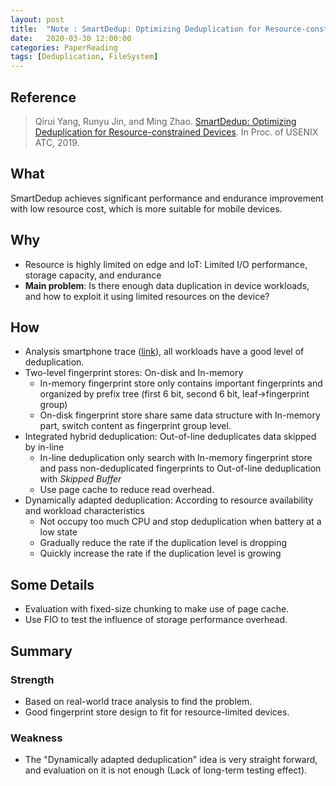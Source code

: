 ```yaml
---
layout: post
title:  "Note : SmartDedup: Optimizing Deduplication for Resource-constrained Devices"
date:   2020-03-30 12:00:00
categories: PaperReading
tags: [Deduplication, FileSystem]
---
```


## Reference

> Qirui Yang, Runyu Jin, and Ming Zhao. [SmartDedup: Optimizing Deduplication for Resource-constrained Devices](https://www.usenix.org/system/files/atc19-yang-qirui.pdf). In Proc. of USENIX ATC, 2019.

## What

SmartDedup achieves significant performance and endurance improvement with low resource cost, which is more suitable for mobile devices.
<!-- more -->

## Why

* Resource is highly limited on edge and IoT: Limited I/O performance, storage capacity, and endurance
* **Main problem**: Is there enough data duplication in device workloads, and how to exploit it using limited resources on the device?

## How

* Analysis smartphone trace ([link](http://visa.lab.asu.edu/traces)), all workloads have a good level of deduplication.
* Two-level fingerprint stores: On-disk and In-memory
    * In-memory fingerprint store only contains important fingerprints and organized by prefix tree (first 6 bit, second 6 bit, leaf->fingerprint group)
    * On-disk fingerprint store share same data structure with In-memory part, switch content as fingerprint group level.
* Integrated hybrid deduplication: Out-of-line deduplicates data skipped by in-line
    * In-line deduplication only search with In-memory fingerprint store and pass non-deduplicated fingerprints to Out-of-line deduplication with *Skipped Buffer*
    * Use page cache to reduce read overhead.
* Dynamically adapted deduplication: According to resource availability and workload characteristics
    * Not occupy too much CPU and stop deduplication when battery at a low state
    * Gradually reduce the rate if the duplication level is dropping
    * Quickly increase the rate if the duplication level is growing


## Some Details

* Evaluation with fixed-size chunking to make use of page cache.
* Use FIO to test the influence of storage performance overhead.

## Summary

### Strength

* Based on real-world trace analysis to find the problem.
* Good fingerprint store design to fit for resource-limited devices.

### Weakness

* The "Dynamically adapted deduplication" idea is very straight forward, and evaluation on it is not enough (Lack of long-term testing effect).